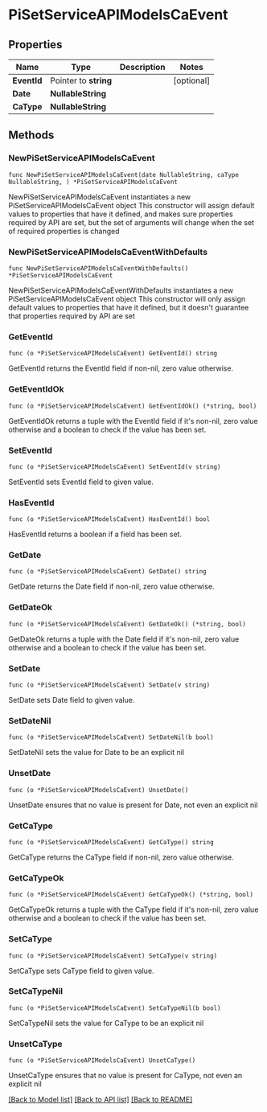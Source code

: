 # PiSetServiceAPIModelsCaEvent

## Properties

Name | Type | Description | Notes
------------ | ------------- | ------------- | -------------
**EventId** | Pointer to **string** |  | [optional] 
**Date** | **NullableString** |  | 
**CaType** | **NullableString** |  | 

## Methods

### NewPiSetServiceAPIModelsCaEvent

`func NewPiSetServiceAPIModelsCaEvent(date NullableString, caType NullableString, ) *PiSetServiceAPIModelsCaEvent`

NewPiSetServiceAPIModelsCaEvent instantiates a new PiSetServiceAPIModelsCaEvent object
This constructor will assign default values to properties that have it defined,
and makes sure properties required by API are set, but the set of arguments
will change when the set of required properties is changed

### NewPiSetServiceAPIModelsCaEventWithDefaults

`func NewPiSetServiceAPIModelsCaEventWithDefaults() *PiSetServiceAPIModelsCaEvent`

NewPiSetServiceAPIModelsCaEventWithDefaults instantiates a new PiSetServiceAPIModelsCaEvent object
This constructor will only assign default values to properties that have it defined,
but it doesn't guarantee that properties required by API are set

### GetEventId

`func (o *PiSetServiceAPIModelsCaEvent) GetEventId() string`

GetEventId returns the EventId field if non-nil, zero value otherwise.

### GetEventIdOk

`func (o *PiSetServiceAPIModelsCaEvent) GetEventIdOk() (*string, bool)`

GetEventIdOk returns a tuple with the EventId field if it's non-nil, zero value otherwise
and a boolean to check if the value has been set.

### SetEventId

`func (o *PiSetServiceAPIModelsCaEvent) SetEventId(v string)`

SetEventId sets EventId field to given value.

### HasEventId

`func (o *PiSetServiceAPIModelsCaEvent) HasEventId() bool`

HasEventId returns a boolean if a field has been set.

### GetDate

`func (o *PiSetServiceAPIModelsCaEvent) GetDate() string`

GetDate returns the Date field if non-nil, zero value otherwise.

### GetDateOk

`func (o *PiSetServiceAPIModelsCaEvent) GetDateOk() (*string, bool)`

GetDateOk returns a tuple with the Date field if it's non-nil, zero value otherwise
and a boolean to check if the value has been set.

### SetDate

`func (o *PiSetServiceAPIModelsCaEvent) SetDate(v string)`

SetDate sets Date field to given value.


### SetDateNil

`func (o *PiSetServiceAPIModelsCaEvent) SetDateNil(b bool)`

 SetDateNil sets the value for Date to be an explicit nil

### UnsetDate
`func (o *PiSetServiceAPIModelsCaEvent) UnsetDate()`

UnsetDate ensures that no value is present for Date, not even an explicit nil
### GetCaType

`func (o *PiSetServiceAPIModelsCaEvent) GetCaType() string`

GetCaType returns the CaType field if non-nil, zero value otherwise.

### GetCaTypeOk

`func (o *PiSetServiceAPIModelsCaEvent) GetCaTypeOk() (*string, bool)`

GetCaTypeOk returns a tuple with the CaType field if it's non-nil, zero value otherwise
and a boolean to check if the value has been set.

### SetCaType

`func (o *PiSetServiceAPIModelsCaEvent) SetCaType(v string)`

SetCaType sets CaType field to given value.


### SetCaTypeNil

`func (o *PiSetServiceAPIModelsCaEvent) SetCaTypeNil(b bool)`

 SetCaTypeNil sets the value for CaType to be an explicit nil

### UnsetCaType
`func (o *PiSetServiceAPIModelsCaEvent) UnsetCaType()`

UnsetCaType ensures that no value is present for CaType, not even an explicit nil

[[Back to Model list]](../README.md#documentation-for-models) [[Back to API list]](../README.md#documentation-for-api-endpoints) [[Back to README]](../README.md)


